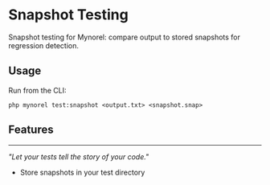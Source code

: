 
# Snapshot Testing

Snapshot testing for Mynorel: compare output to stored snapshots for regression detection.

## Usage

Run from the CLI:
```
php mynorel test:snapshot <output.txt> <snapshot.snap>
```

## Features
---
*"Let your tests tell the story of your code."*
- Store snapshots in your test directory
